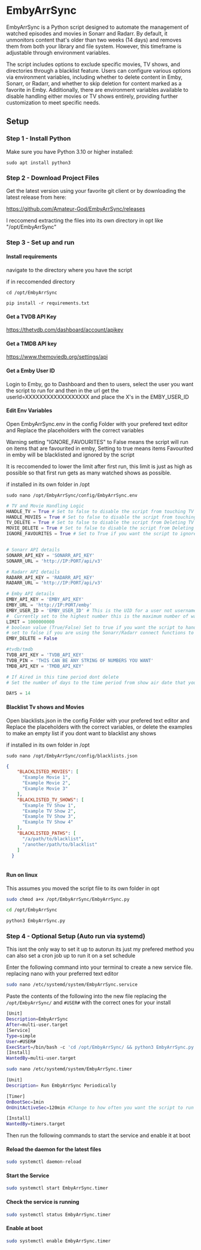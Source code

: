 # EmbyArrSync

EmbyArrSync is a Python script designed to automate the management of watched episodes and movies in Sonarr and Radarr. By default, it unmonitors content that's older than two weeks (14 days) and removes them from both your library and file system. However, this timeframe is adjustable through environment variables.

The script includes options to exclude specific movies, TV shows, and directories through a blacklist feature. Users can configure various options via environment variables, including whether to delete content in Emby, Sonarr, or Radarr, and whether to skip deletion for content marked as a favorite in Emby. Additionally, there are environment variables available to disable handling either movies or TV shows entirely, providing further customization to meet specific needs.

## Setup

### Step 1 - Install Python

Make sure you have Python 3.10 or higher installed:

```
sudo apt install python3
```

### Step 2 - Download Project Files

Get the latest version using your favorite git client or by downloading the latest release from here:

https://github.com/Amateur-God/EmbyArrSync/releases

I reccomend extracting the files into its own directory in opt like "/opt/EmbyArrSync"

### Step 3 - Set up and run

#### Install requirements

navigate to the directory where you have the script

if in reccomended directory

```
cd /opt/EmbyArrSync
```

```
pip install -r requirements.txt
```

#### Get a TVDB API Key

https://thetvdb.com/dashboard/account/apikey

#### Get a TMDB API key

https://www.themoviedb.org/settings/api

#### Get a Emby User ID

Login to Emby, go to Dashboard and then to users, select the user you want the script to run for and then in the url get the userId=XXXXXXXXXXXXXXXXXX and place the X's in the EMBY_USER_ID

#### Edit Env Variables

Open EmbyArrSync.env in the config Folder with your prefered text editor and Replace the placeholders with the correct variables

Warning setting "IGNORE_FAVOURITES" to False means the script will run on items that are favourited in emby, Setting to true means items Favourited in emby will be blacklisted and ignored by the script

It is reccomended to lower the limit after first run, this limit is just as high as possible so that first run gets as many watched shows as possible.

if installed in its own folder in /opt

```
sudo nano /opt/EmbyArrSync/config/EmbyArrSync.env
```

```py
# TV and Movie Handling Logic
HANDLE_TV = True # Set to false to disable the script from touching TV shows
HANDLE_MOVIES = True # Set to false to disable the script from touching Movies shows
TV_DELETE = True # Set to false to disable the script from Deleting TV shows
MOVIE_DELETE = True # Set to false to disable the script from Deleting Movies shows
IGNORE_FAVOURITES = True # Set to True if you want the script to ignore items that are marked as favourites in emby (Not Unmonitor and Not Delete)


# Sonarr API details
SONARR_API_KEY = 'SONARR_API_KEY'
SONARR_URL = 'http://IP:PORT/api/v3'

# Radarr API details
RADARR_API_KEY = 'RADARR_API_KEY'
RADARR_URL = 'http://IP:PORT/api/v3'

# Emby API details
EMBY_API_KEY = 'EMBY_API_KEY'
EMBY_URL = 'http://IP:PORT/emby'
EMBY_USER_ID = 'EMBY_USER_ID' # This is the UID for a user not username get this from the user= section of the URL when you click on a user in the users tab of the dashboard
#  Currently set to the highest number this is the maximum number of watched items to fetch from emby, change this if you only want to get the last X watched items
LIMIT = 1000000000 
# boolean value (True/False) Set to true if you want the script to handle deleting from emby library, 
# set to false if you are using the Sonarr/Radarr connect functions to handle emby library updates
EMBY_DELETE = False 

#tvdb/tmdb
TVDB_API_KEY = 'TVDB_API_KEY'
TVDB_PIN = 'THIS CAN BE ANY STRING OF NUMBERS YOU WANT'
TMDB_API_KEY = 'TMDB_API_KEY'

# If Aired in this time period dont delete
# Set the number of days to the time period from show air date that you want to be blacklisted from deleting

DAYS = 14
```

#### Blacklist Tv shows and Movies

Open blacklists.json in the config Folder with your prefered text editor and Replace the placeholders with the correct variables, or delete the examples to make an empty list if you dont want to blacklist any shows

if installed in its own folder in /opt

```
sudo nano /opt/EmbyArrSync/config/blacklists.json
```

```json
{
    "BLACKLISTED_MOVIES": [
      "Example Movie 1",
      "Example Movie 2",
      "Example Movie 3"
    ],
    "BLACKLISTED_TV_SHOWS": [
      "Example TV Show 1",
      "Example TV Show 2",
      "Example TV Show 3",
      "Example TV Show 4"
    ],
    "BLACKLISTED_PATHS": [
      "/a/path/to/blacklist",
      "/another/path/to/blacklist"
    ]
  }
  
```

#### Run on linux

This assumes you moved the script file to its own folder in opt

```bash
sudo chmod a+x /opt/EmbyArrSync/EmbyArrSync.py
```

```bash
cd /opt/EmbyArrSync
```

```bash
python3 EmbyArrSync.py
```

### Step 4 - Optional Setup (Auto run via systemd)

This isnt the only way to set it up to autorun its just my prefered method you can also set a cron job up to run it on a set schedule

Enter the following command into your terminal to create a new service file. 
replacing nano with your preferred text editor

```bash
sudo nano /etc/systemd/system/EmbyArrSync.service
```

Paste the contents of the following into the new file
replacing the `/opt/EmbyArrSync/` and `#USER#` with the correct ones for your install

```bash
[Unit]
Description=EmbyArrSync
After=multi-user.target
[Service]
Type=simple
User=#USER#
ExecStart=/bin/bash -c 'cd /opt/EmbyArrSync/ && python3 EmbyArrSync.py'
[Install]
WantedBy=multi-user.target
```

```bash
sudo nano /etc/systemd/system/EmbyArrSync.timer
```

```bash
[Unit]
Description= Run EmbyArrSync Periodically

[Timer]
OnBootSec=1min
OnUnitActiveSec=120min #Change to how often you want the script to run

[Install]
WantedBy=timers.target
```

Then run the following commands to start the service and enable it at boot

#### Reload the daemon for the latest files
```bash
sudo systemctl daemon-reload
```

#### Start the Service
```bash
sudo systemctl start EmbyArrSync.timer
```

#### Check the service is running
```bash
sudo systemctl status EmbyArrSync.timer
```

#### Enable at boot
```bash
sudo systemctl enable EmbyArrSync.timer
```
